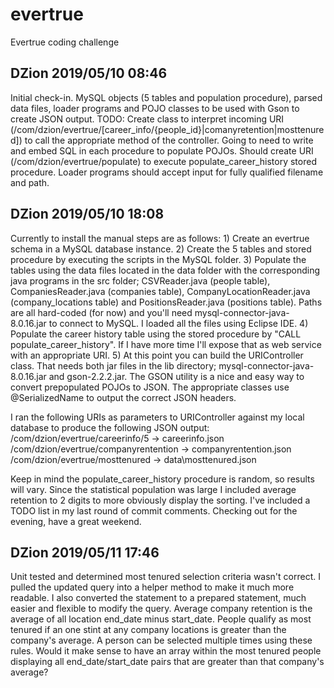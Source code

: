 # evertrue
Evertrue coding challenge

DZion 2019/05/10 08:46
----------------------
Initial check-in. MySQL objects (5 tables and population procedure), parsed data files, loader programs and POJO classes to be used with Gson to create JSON output. TODO: Create class to interpret incoming URI (/com/dzion/evertrue/[career_info/{people_id}|comanyretention|mosttenured]) to call the appropriate method of the controller. Going to need to write and embed SQL in each procedure to populate POJOs. Should create URI (/com/dzion/evertrue/populate) to execute populate_career_history stored procedure. Loader programs should accept input for fully qualified filename and path.

DZion 2019/05/10 18:08
----------------------
Currently to install the manual steps are as follows: 1) Create an evertrue schema in a MySQL database instance. 2) Create the 5 tables and stored procedure by executing the scripts in the MySQL folder. 3) Populate the tables using the data files located in the data folder with the corresponding java programs in the src folder; CSVReader.java (people table), CompaniesReader.java (companies table), CompanyLocationReader.java (company_locations table) and PositionsReader.java (positions table). Paths are all hard-coded (for now) and you'll need mysql-connector-java-8.0.16.jar to connect to MySQL. I loaded all the files using Eclipse IDE. 4) Populate the career history table using the stored procedure by "CALL populate_career_history". If I have more time I'll expose that as web service with an appropriate URI. 5) At this point you can build the URIController class. That needs both jar files in the lib directory; mysql-connector-java-8.0.16.jar and gson-2.2.2.jar. The GSON utility is a nice and easy way to convert prepopulated POJOs to JSON. The appropriate classes use @SerializedName to output the correct JSON headers.

I ran the following URIs as parameters to URIController against my local database to produce the following JSON output:
/com/dzion/evertrue/careerinfo/5 -> careerinfo.json
/com/dzion/evertrue/companyrentention -> companyrentention.json
/com/dzion/evertrue/mosttenured -> data\mosttenured.json

Keep in mind the populate_career_history procedure is random, so results will vary. Since the statistical population was large I included average retention to 2 digits to more obviously display the sorting. I've included a TODO list in my last round of commit comments. Checking out for the evening, have a great weekend.

DZion 2019/05/11 17:46
----------------------
Unit tested and determined most tenured selection criteria wasn't correct. I pulled the updated query into a helper method to make it much more readable. I also converted the statement to a prepared statement, much easier and flexible to modify the query. Average company retention is the average of all location end_date minus start_date. People qualify as most tenured if an one stint at any company locations is greater than the company's average. A person can be selected multiple times using these rules. Would it make sense to have an array within the most tenured people displaying all end_date/start_date pairs that are greater than that company's average?
